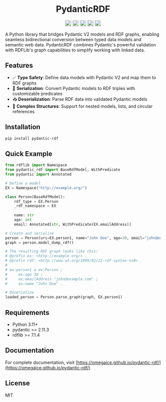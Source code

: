 <div align="center">

# PydanticRDF

[<img alt="github" src="https://img.shields.io/badge/github-Omegaice/pydantic--rdf-8da0cb?style=for-the-badge&logo=github" height="20">](https://github.com/Omegaice/pydantic-rdf)
[<img alt="PyPI" src="https://img.shields.io/pypi/v/pydantic-rdf?style=for-the-badge&color=1E88E5&logo=python" height="20">](https://pypi.org/project/pydantic-rdf)
[<img alt="Python" src="https://img.shields.io/pypi/pyversions/pydantic-rdf?style=for-the-badge&logo=python" height="20">](https://pypi.org/project/pydantic-rdf)
[<img alt="docs" src="https://img.shields.io/badge/docs-pydantic--rdf-blue?style=for-the-badge&logo=readthedocs" height="20">](https://omegaice.github.io/pydantic-rdf)
[<img alt="license" src="https://img.shields.io/github/license/Omegaice/pydantic-rdf?style=for-the-badge&color=green" height="20">](https://github.com/Omegaice/pydantic-rdf/blob/master/LICENSE)

</div>

A Python library that bridges Pydantic V2 models and RDF graphs, enabling seamless bidirectional conversion between typed data models and semantic web data. PydanticRDF combines Pydantic's powerful validation with RDFLib's graph capabilities to simplify working with linked data.

## Features

- ✅ **Type Safety**: Define data models with Pydantic V2 and map them to RDF graphs
- 🔄 **Serialization**: Convert Pydantic models to RDF triples with customizable predicates
- 📥 **Deserialization**: Parse RDF data into validated Pydantic models
- 🧩 **Complex Structures**: Support for nested models, lists, and circular references

## Installation

```bash
pip install pydantic-rdf
```

## Quick Example

```python
from rdflib import Namespace
from pydantic_rdf import BaseRdfModel, WithPredicate
from pydantic import Annotated

# Define a model
EX = Namespace("http://example.org/")

class Person(BaseRdfModel):
    rdf_type = EX.Person
    _rdf_namespace = EX
    
    name: str
    age: int
    email: Annotated[str, WithPredicate(EX.emailAddress)]

# Create and serialize
person = Person(uri=EX.person1, name="John Doe", age=30, email="john@example.com")
graph = person.model_dump_rdf()

# The resulting RDF graph looks like this:
# @prefix ex: <http://example.org/> .
# @prefix rdf: <http://www.w3.org/1999/02/22-rdf-syntax-ns#> .
#
# ex:person1 a ex:Person ;
#     ex:age 30 ;
#     ex:emailAddress "john@example.com" ;
#     ex:name "John Doe" .

# Deserialize
loaded_person = Person.parse_graph(graph, EX.person1)
```

## Requirements

- Python 3.11+
- pydantic >= 2.11.3
- rdflib >= 7.1.4

## Documentation

For complete documentation, visit [https://omegaice.github.io/pydantic-rdf/](https://omegaice.github.io/pydantic-rdf/)

## License

MIT